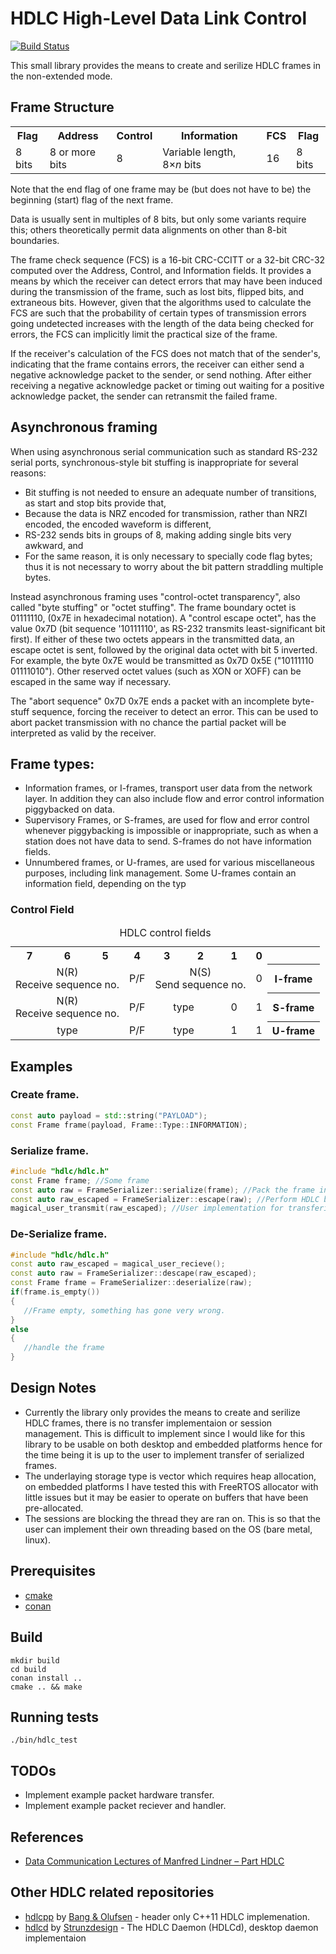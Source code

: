 # HDLC High-Level Data Link Control 
[![Build Status](https://travis-ci.com/lokraszewski/hdlco.svg?branch=master)](https://travis-ci.com/lokraszewski/hdlco)

This small library provides the means to create and serilize HDLC frames in the non-extended mode.

## Frame Structure
<table class="wikitable">
   <tbody>
      <tr>
         <th>Flag</th>
         <th>Address</th>
         <th>Control</th>
         <th>Information</th>
         <th>FCS</th>
         <th>Flag</th>
      </tr>
      <tr>
         <td>8 bits</td>
         <td>8 or more bits</td>
         <td>8</td>
         <td>Variable length, 8×<i>n</i> bits</td>
         <td>16</td>
         <td>8 bits</td>
      </tr>
   </tbody>
</table>

Note that the end flag of one frame may be (but does not have to be) the beginning (start) flag of the next frame.

Data is usually sent in multiples of 8 bits, but only some variants require this; others theoretically permit data alignments on other than 8-bit boundaries.

The frame check sequence (FCS) is a 16-bit CRC-CCITT or a 32-bit CRC-32 computed over the Address, Control, and Information fields. It provides a means by which the receiver can detect errors that may have been induced during the transmission of the frame, such as lost bits, flipped bits, and extraneous bits. However, given that the algorithms used to calculate the FCS are such that the probability of certain types of transmission errors going undetected increases with the length of the data being checked for errors, the FCS can implicitly limit the practical size of the frame.

If the receiver's calculation of the FCS does not match that of the sender's, indicating that the frame contains errors, the receiver can either send a negative acknowledge packet to the sender, or send nothing. After either receiving a negative acknowledge packet or timing out waiting for a positive acknowledge packet, the sender can retransmit the failed frame.

## Asynchronous framing
When using asynchronous serial communication such as standard RS-232 serial ports, synchronous-style bit stuffing is inappropriate for several reasons:
* Bit stuffing is not needed to ensure an adequate number of transitions, as start and stop bits provide that,
* Because the data is NRZ encoded for transmission, rather than NRZI encoded, the encoded waveform is different,
 * RS-232 sends bits in groups of 8, making adding single bits very awkward, and
* For the same reason, it is only necessary to specially code flag bytes; thus it is not necessary to worry about the bit pattern straddling multiple bytes.

Instead asynchronous framing uses "control-octet transparency", also called "byte stuffing" or "octet stuffing". The frame boundary octet is 01111110, (0x7E in hexadecimal notation). A "control escape octet", has the value 0x7D (bit sequence '10111110', as RS-232 transmits least-significant bit first). If either of these two octets appears in the transmitted data, an escape octet is sent, followed by the original data octet with bit 5 inverted. For example, the byte 0x7E would be transmitted as 0x7D 0x5E ("10111110 01111010"). Other reserved octet values (such as XON or XOFF) can be escaped in the same way if necessary.

The "abort sequence" 0x7D 0x7E ends a packet with an incomplete byte-stuff sequence, forcing the receiver to detect an error. This can be used to abort packet transmission with no chance the partial packet will be interpreted as valid by the receiver.

## Frame types:
* Information frames, or I-frames, transport user data from the network layer. In addition they can also include flow and error control information piggybacked on data.
* Supervisory Frames, or S-frames, are used for flow and error control whenever piggybacking is impossible or inappropriate, such as when a station does not have data to send. S-frames do not have information fields.
* Unnumbered frames, or U-frames, are used for various miscellaneous purposes, including link management. Some U-frames contain an information field, depending on the typ

### Control Field
<table  style="text-align:center">
   <caption>HDLC control fields</caption>
   <tbody>
      <tr>
         <th>7</th>
         <th>6</th>
         <th>5</th>
         <th>4</th>
         <th>3</th>
         <th>2</th>
         <th>1</th>
         <th>0</th>
         <th></th>
      </tr>
      <tr>
         <td colspan="3">N(R)<br>Receive sequence no.</td>
         <td>P/F</td>
         <td colspan="3">N(S)<br>Send sequence no.</td>
         <td>0</td>
         <th>I-frame</th>
      </tr>
      <tr>
         <td colspan="3">N(R)<br>Receive sequence no.</td>
         <td>P/F</td>
         <td colspan="2">type</td>
         <td>0</td>
         <td>1</td>
         <th>S-frame</th>
      </tr>
      <tr>
         <td colspan="3">type</td>
         <td>P/F</td>
         <td colspan="2">type</td>
         <td>1</td>
         <td>1</td>
         <th>U-frame</th>
      </tr>
   </tbody>
</table>

## Examples
### Create frame. 
```cpp
const auto payload = std::string("PAYLOAD");
const Frame frame(payload, Frame::Type::INFORMATION);
```

### Serialize frame. 
```cpp
#include "hdlc/hdlc.h"
const Frame frame; //Some frame
const auto raw = FrameSerializer::serialize(frame); //Pack the frame into HDLC format
const auto raw_escaped = FrameSerializer::escape(raw); //Perform HDLC byte stuffing
magical_user_transmit(raw_escaped); //User implementation for transfering bytes. 
```
### De-Serialize frame. 
```cpp
#include "hdlc/hdlc.h"
const auto raw_escaped = magical_user_recieve();
const auto raw = FrameSerializer::descape(raw_escaped);
const Frame frame = FrameSerializer::deserialize(raw);
if(frame.is_empty())
{
   //Frame empty, something has gone very wrong. 
}
else
{
   //handle the frame
}

```
## Design Notes
* Currently the library only provides the means to create and serilize HDLC frames, there is no transfer implementaion or session management. This is difficult to implement since I would like for this library to be usable on both desktop and embedded platforms hence for the time being it is up to the user to implement transfer of serialized frames. 
* The underlaying storage type is vector which requires heap allocation, on embedded platforms I have tested this with FreeRTOS allocator with little issues but it may be easier to operate on buffers that have been pre-allocated. 
* The sessions are blocking the thread they are ran on. This is so that the user can implement their own threading based on the OS (bare metal, linux).


## Prerequisites
* [cmake](https://cmake.org/)
* [conan](https://conan.io/)

## Build
```
mkdir build
cd build
conan install .. 
cmake .. && make
```

## Running tests
```
./bin/hdlc_test
```

## TODOs ##
* Implement example packet hardware transfer.
* Implement example packet reciever and handler. 

## References
* [Data Communication Lectures of Manfred Lindner – Part HDLC](https://www.ict.tuwien.ac.at/lva/384.081/infobase/L03-HDLC_v4-4.pdf)

## Other HDLC related repositories 
* [hdlcpp](https://github.com/bang-olufsen/hdlcpp) by [Bang & Olufsen](https://github.com/bang-olufsen) -  header only C++11 HDLC implemenation. 
* [hdlcd](https://github.com/Strunzdesign/hdlcd) by [Strunzdesign](https://github.com/Strunzdesign) - The HDLC Daemon (HDLCd), desktop daemon implementaion 
